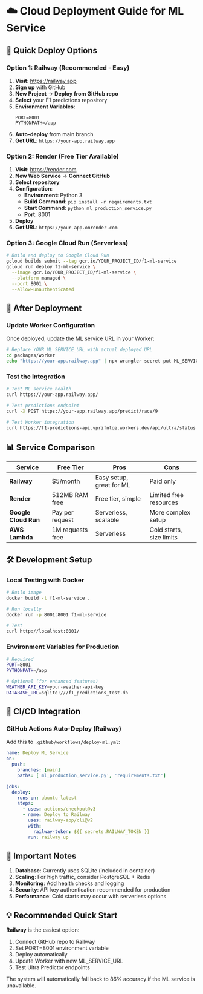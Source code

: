 # ☁️ Cloud Deployment Guide for ML Service

## 🚀 Quick Deploy Options

### Option 1: Railway (Recommended - Easy)
1. **Visit**: https://railway.app
2. **Sign up** with GitHub
3. **New Project** → **Deploy from GitHub repo**
4. **Select** your F1 predictions repository
5. **Environment Variables**: 
   ```
   PORT=8001
   PYTHONPATH=/app
   ```
6. **Auto-deploy** from main branch
7. **Get URL**: `https://your-app.railway.app`

### Option 2: Render (Free Tier Available)
1. **Visit**: https://render.com
2. **New Web Service** → **Connect GitHub**
3. **Select repository**
4. **Configuration**:
   - **Environment**: Python 3
   - **Build Command**: `pip install -r requirements.txt`
   - **Start Command**: `python ml_production_service.py`
   - **Port**: 8001
5. **Deploy**
6. **Get URL**: `https://your-app.onrender.com`

### Option 3: Google Cloud Run (Serverless)
```bash
# Build and deploy to Google Cloud Run
gcloud builds submit --tag gcr.io/YOUR_PROJECT_ID/f1-ml-service
gcloud run deploy f1-ml-service \
  --image gcr.io/YOUR_PROJECT_ID/f1-ml-service \
  --platform managed \
  --port 8001 \
  --allow-unauthenticated
```

## 🔧 After Deployment

### Update Worker Configuration
Once deployed, update the ML service URL in your Worker:

```bash
# Replace YOUR_ML_SERVICE_URL with actual deployed URL
cd packages/worker
echo "https://your-app.railway.app" | npx wrangler secret put ML_SERVICE_URL
```

### Test the Integration
```bash
# Test ML service health
curl https://your-app.railway.app/

# Test predictions endpoint
curl -X POST https://your-app.railway.app/predict/race/9

# Test Worker integration
curl https://f1-predictions-api.vprifntqe.workers.dev/api/ultra/status
```

## 📊 Service Comparison

| Service | Free Tier | Pros | Cons |
|---------|-----------|------|------|
| **Railway** | $5/month | Easy setup, great for ML | Paid only |
| **Render** | 512MB RAM free | Free tier, simple | Limited free resources |
| **Google Cloud Run** | Pay per request | Serverless, scalable | More complex setup |
| **AWS Lambda** | 1M requests free | Serverless | Cold starts, size limits |

## 🛠️ Development Setup

### Local Testing with Docker
```bash
# Build image
docker build -t f1-ml-service .

# Run locally
docker run -p 8001:8001 f1-ml-service

# Test
curl http://localhost:8001/
```

### Environment Variables for Production
```bash
# Required
PORT=8001
PYTHONPATH=/app

# Optional (for enhanced features)
WEATHER_API_KEY=your-weather-api-key
DATABASE_URL=sqlite:///f1_predictions_test.db
```

## 🔄 CI/CD Integration

### GitHub Actions Auto-Deploy (Railway)
Add this to `.github/workflows/deploy-ml.yml`:

```yaml
name: Deploy ML Service
on:
  push:
    branches: [main]
    paths: ['ml_production_service.py', 'requirements.txt']

jobs:
  deploy:
    runs-on: ubuntu-latest
    steps:
      - uses: actions/checkout@v3
      - name: Deploy to Railway
        uses: railway-app/cli@v2
        with:
          railway-token: ${{ secrets.RAILWAY_TOKEN }}
        run: railway up
```

## 🚨 Important Notes

1. **Database**: Currently uses SQLite (included in container)
2. **Scaling**: For high traffic, consider PostgreSQL + Redis
3. **Monitoring**: Add health checks and logging
4. **Security**: API key authentication recommended for production
5. **Performance**: Cold starts may occur with serverless options

## 💡 Recommended Quick Start

**Railway** is the easiest option:
1. Connect GitHub repo to Railway
2. Set PORT=8001 environment variable  
3. Deploy automatically
4. Update Worker with new ML_SERVICE_URL
5. Test Ultra Predictor endpoints

The system will automatically fall back to 86% accuracy if the ML service is unavailable.
